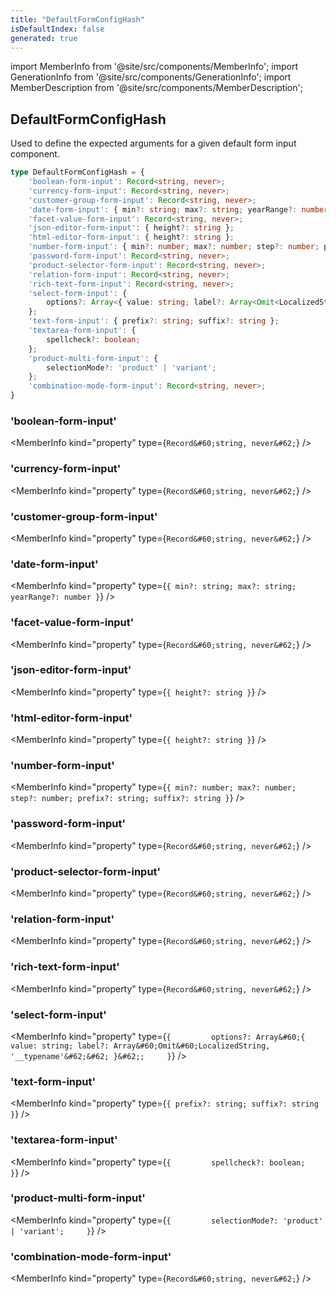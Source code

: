 ```yaml
---
title: "DefaultFormConfigHash"
isDefaultIndex: false
generated: true
---
```

<!-- This file was generated from the Vendure source. Do not modify. Instead, re-run the "docs:build" script -->
import MemberInfo from '@site/src/components/MemberInfo';
import GenerationInfo from '@site/src/components/GenerationInfo';
import MemberDescription from '@site/src/components/MemberDescription';


## DefaultFormConfigHash

<GenerationInfo sourceFile="packages/common/src/shared-types.ts" sourceLine="160" packageName="@vendure/common" />

Used to define the expected arguments for a given default form input component.

```ts title="Signature"
type DefaultFormConfigHash = {
    'boolean-form-input': Record<string, never>;
    'currency-form-input': Record<string, never>;
    'customer-group-form-input': Record<string, never>;
    'date-form-input': { min?: string; max?: string; yearRange?: number };
    'facet-value-form-input': Record<string, never>;
    'json-editor-form-input': { height?: string };
    'html-editor-form-input': { height?: string };
    'number-form-input': { min?: number; max?: number; step?: number; prefix?: string; suffix?: string };
    'password-form-input': Record<string, never>;
    'product-selector-form-input': Record<string, never>;
    'relation-form-input': Record<string, never>;
    'rich-text-form-input': Record<string, never>;
    'select-form-input': {
        options?: Array<{ value: string; label?: Array<Omit<LocalizedString, '__typename'>> }>;
    };
    'text-form-input': { prefix?: string; suffix?: string };
    'textarea-form-input': {
        spellcheck?: boolean;
    };
    'product-multi-form-input': {
        selectionMode?: 'product' | 'variant';
    };
    'combination-mode-form-input': Record<string, never>;
}
```

<div className="members-wrapper">

### 'boolean-form-input'

<MemberInfo kind="property" type={`Record&#60;string, never&#62;`}   />


### 'currency-form-input'

<MemberInfo kind="property" type={`Record&#60;string, never&#62;`}   />


### 'customer-group-form-input'

<MemberInfo kind="property" type={`Record&#60;string, never&#62;`}   />


### 'date-form-input'

<MemberInfo kind="property" type={`{ min?: string; max?: string; yearRange?: number }`}   />


### 'facet-value-form-input'

<MemberInfo kind="property" type={`Record&#60;string, never&#62;`}   />


### 'json-editor-form-input'

<MemberInfo kind="property" type={`{ height?: string }`}   />


### 'html-editor-form-input'

<MemberInfo kind="property" type={`{ height?: string }`}   />


### 'number-form-input'

<MemberInfo kind="property" type={`{ min?: number; max?: number; step?: number; prefix?: string; suffix?: string }`}   />


### 'password-form-input'

<MemberInfo kind="property" type={`Record&#60;string, never&#62;`}   />


### 'product-selector-form-input'

<MemberInfo kind="property" type={`Record&#60;string, never&#62;`}   />


### 'relation-form-input'

<MemberInfo kind="property" type={`Record&#60;string, never&#62;`}   />


### 'rich-text-form-input'

<MemberInfo kind="property" type={`Record&#60;string, never&#62;`}   />


### 'select-form-input'

<MemberInfo kind="property" type={`{         options?: Array&#60;{ value: string; label?: Array&#60;Omit&#60;LocalizedString, '__typename'&#62;&#62; }&#62;;     }`}   />


### 'text-form-input'

<MemberInfo kind="property" type={`{ prefix?: string; suffix?: string }`}   />


### 'textarea-form-input'

<MemberInfo kind="property" type={`{         spellcheck?: boolean;     }`}   />


### 'product-multi-form-input'

<MemberInfo kind="property" type={`{         selectionMode?: 'product' | 'variant';     }`}   />


### 'combination-mode-form-input'

<MemberInfo kind="property" type={`Record&#60;string, never&#62;`}   />




</div>

